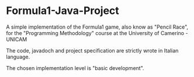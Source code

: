 # Formula1-Java-Project
A simple implementation of the Formula1 game, also know as "Pencil Race", for the "Programming Methodology" course at the University of Camerino - UNICAM

The code, javadoch and project specification are strictly wrote in Italian language.

The chosen implementation level is "basic development".
